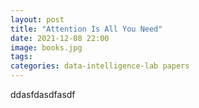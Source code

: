 ```yaml
---
layout: post
title: "Attention Is All You Need"
date: 2021-12-08 22:00
image: books.jpg
tags:
categories: data-intelligence-lab papers
---
```


ddasfdasdfasdf
